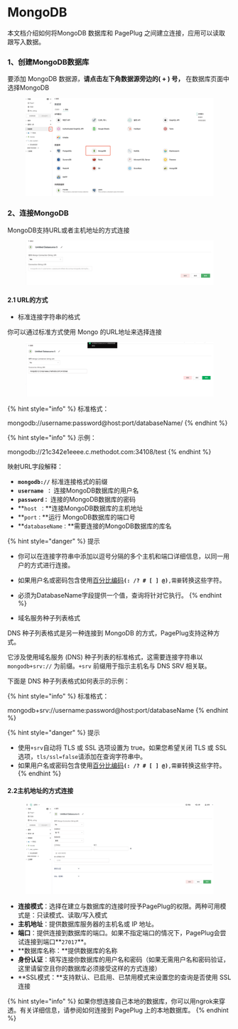 # MongoDB

本文档介绍如何将MongoDB 数据库和 PagePlug 之间建立连接，应用可以读取跟写入数据。



### 1、创建MongoDB数据库

要添加 MongoDB 数据源，**请点击左下角数据源旁边的( + ) 号，** 在数据库页面中选择MongoDB

<figure><img src="../../../.gitbook/assets/image (114) (1).png" alt=""><figcaption></figcaption></figure>

### 2、连接MongoDB

MongoDB支持URL或者主机地址的方式连接

<figure><img src="../../../.gitbook/assets/image (103).png" alt=""><figcaption></figcaption></figure>

#### 2.1 URL的方式

* 标准连接字符串的格式

你可以通过标准方式使用 Mongo 的URL地址来选择连接

<figure><img src="../../../.gitbook/assets/image (115) (1).png" alt=""><figcaption></figcaption></figure>

{% hint style="info" %}
标准格式：

mongodb://username:password@host:port/databaseName/
{% endhint %}

{% hint style="info" %}
示例：

mongodb://21c342e1eeee.c.methodot.com:34108/test
{% endhint %}

映射URL字段解释：

* **`mongodb://`** 标准连接格式的前缀
* **`username ：`** 连接MongoDB数据库的用户名
* **`password：`** 连接的MongoDB数据库的密码
* **`host ：`**连接MongoDB数据库的主机地址
* **`port：`**运行 MongoDB数据库的端口号
* **`databaseName：`**需要连接的MongoDB数据库的库名

{% hint style="danger" %}
提示

* 你可以在连接字符串中添加以逗号分隔的多个主机和端口详细信息，以同一用户的方式进行连接。
* 如果用户名或密码包含使用[百分比编码](https://www.rfc-editor.org/rfc/rfc3986#section-2.1)**`(: /? # [ ] @)`**`,需要`转换这些字符。
* 必须为DatabaseName字段提供一个值，查询将针对它执行。
{% endhint %}

* 域名服务种子列表格式

DNS 种子列表格式是另一种连接到 MongoDB 的方式，PagePlug支持这种方式。

它涉及使用域名服务 (DNS) 种子列表的标准格式，这需要连接字符串以 `mongodb+srv://` 为前缀。`+srv` 前缀用于指示主机名与 DNS SRV 相关联。

下面是 DNS 种子列表格式如何表示的示例：

{% hint style="info" %}
标准格式：

mongodb+srv://username:password@host:port/databaseName
{% endhint %}

{% hint style="danger" %}
提示

* 使用`+srv`自动将 TLS 或 SSL 选项设置为 true。如果您希望关闭 TLS 或 SSL 选项，`tls/ssl=false`请添加在查询字符串中。
* 如果用户名或密码包含使用[百分比编码](https://www.rfc-editor.org/rfc/rfc3986#section-2.1)**`(: /? # [ ] @)`**`,需要`转换这些字符。
{% endhint %}

#### 2.2主机地址的方式连接

<figure><img src="../../../.gitbook/assets/image (55) (2).png" alt=""><figcaption></figcaption></figure>

* **连接模式**：选择在建立与数据库的连接时授予PagePlug的权限。两种可用模式是：只读模式、读取/写入模式
* **主机地址**：提供数据库服务器的主机名或 IP 地址。
* **端口**：提供连接到数据库的端口。如果不指定端口的情况下，PagePlug会尝试连接到端口**`27017`**。
* **数据库名称：**提供数据库的名称
* **身份认证**：填写连接你数据库的用户名和密码（如果无需用户名和密码验证，这里请留空且你的数据库必须接受这样的方式连接）
* **SSL模式：**支持默认、已启用、已禁用模式来设置您的查询是否使用 SSL 连接

{% hint style="info" %}
如果你想连接自己本地的数据库，你可以用ngrok来穿透。有关详细信息，请参阅如何连接到 PagePlug 上的本地数据库。
{% endhint %}
